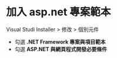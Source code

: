 # 加入 asp.net 專案範本

Visual Studi Installer > 修改 > 個別元件
 - 勾選 **.NET Framework 專案與項目範本**
 - 勾選 **ASP.NET 與網頁程式開發必要條件**
